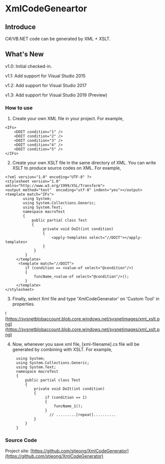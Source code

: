 # XmlCodeGeneartor

## Introduce

C#/VB.NET code can be generated by XML + XSLT.  

## What's New

v1.0: Initial checked-in.

v1.1: Add support for Visual Studio 2015

v1.2: Add support for Visual Studio 2017

v1.3: Add support for Visual Studio 2019 (Preview)

### How to use

1. Create your own XML file in your project. For example,  

~~~~
<IFs>     
    <DOIT condition="1" />
    <DOIT condition="2" />
    <DOIT condition="3" />
    <DOIT condition="4" />
    <DOIT condition="5" />
</IFs>
~~~~

2. Create your own XSLT file in the same directory of XML. You can write XSLT to produce source codes on XML. For example,  

~~~~
<?xml version="1.0" encoding="UTF-8" ?>
<stylesheet version="1.0" xmlns="http://www.w3.org/1999/XSL/Transform">
<output method="text"  encoding="utf-8" indent="yes"></output>
<template match="IFs">
        using System;
        using System.Collections.Generic;
        using System.Text;
        namespace macroTest
        {
            public partial class Test
            {
                 private void DoIt(int condition)
                 {
                     <apply-templates select="//DOIT"></apply-templates>
                 }
             }
         }
     </template>
      <template match="//DOIT">
         if (condition == <value-of select="@condition"/>)
         {
             funcName_<value-of select="@condition"/>();
         }
     </template>
</stylesheet>
~~~~

3. Finally, select Xml file and type 'XmlCodeGenerator' on 'Custom Tool' in properties.  

![https://sysnetblobaccount.blob.core.windows.net/sysnetimages/xml_xslt.png](https://sysnetblobaccount.blob.core.windows.net/sysnetimages/xml_xslt.png)  

4. Now, whenever you save xml file, [xml-filename].cs file will be generated by combining with XSLT. For example,  

~~~~
     using System;
     using System.Collections.Generic;
     using System.Text;
     namespace macroTest
     {
         public partial class Test
         {
             private void DoIt(int condition)
             {
                  if (condition == 1)
                  {
                      funcName_1();
                  }
                    // .........[repeat]..........
             }
         }
     }
~~~~

### Source Code

Project site: [https://github.com/stjeong/XmlCodeGenerator](https://github.com/stjeong/XmlCodeGenerator)